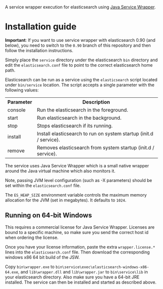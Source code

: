 A service wrapper execution for elasticsearch using [Java Service Wrapper](http://wrapper.tanukisoftware.org/).

Installation guide
==================

**Important**: If you want to use service wrapper with elasticsearch 0.90 (and below), you need to switch to the `0.90` branch of this repository and then follow the installation instructions.

Simply place the `service` directory under the elasticsearch `bin` directory and edit the `elasticsearch.conf` file to point to the correct elasticsearch home path.

Elasticsearch can be run as a service using the `elasticsearch` script located under `bin/service` location. The script accepts a single parameter with the following values:

<table>
	<tr>
		<th>Parameter</th>
		<th>Description</th>
	</tr>
	<tr>
		<td>console</td>
		<td>Run the elasticsearch in the foreground.</td>
	</tr>
	<tr>
		<td>start</td>
		<td>Run elasticsearch in the background.</td>
	</tr>
	<tr>
		<td>stop</td>
		<td>Stops elasticsearch if its running.</td>
	</tr>
	<tr>
		<td>install</td>
		<td>Install elasticsearch to run on system startup (init.d / service).</td>
	</tr>
	<tr>
		<td>remove</td>
		<td>Removes elasticsearch from system startup (init.d / service).</td>
	</tr>
</table>

The service uses Java Service Wrapper which is a small native wrapper around the Java virtual machine which also monitors it.

Note, passing JVM level configuration (such as -X parameters) should be set within the `elasticsearch.conf` file.

The `ES_HEAP_SIZE` environment variable controls the maximum memory allocation for the JVM (set in megabytes). It defaults to `1024`.

Running on 64-bit Windows
-------------------------

This requires a commercial license for Java Service Wrapper. Licenses are bound to a specific machine, so make sure you send the correct host id when ordering the license.

Once you have your license information, paste the extra `wrapper.license.*` lines into the `elasticsearch.conf` file. Then download the corresponding windows x86 64 bit build of the JSW.

Copy `bin\wrapper.exe` to `bin\service\exec\elasticsearch-windows-x86-64.exe`, and `lib\wrapper.dll` and `lib\wrapper.jar` to `bin\service\lib` in your elasticsearch directory. Also make sure you have a 64-bit JRE installed. The service can then be installed and started as described above.
